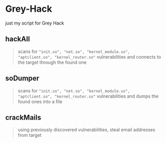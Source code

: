 # Grey-Hack
just my script for Grey Hack

## hackAll
> scans for `"init.so", "net.so", "kernel_module.so", "aptclient.so", "kernel_router.so"` vulnerabilities and connects to the target through the found one

## soDumper
> scans for `"init.so", "net.so", "kernel_module.so", "aptclient.so", "kernel_router.so"` vulnerabilities and dumps the found ones into a file

## crackMails
> using previously discovered vulnerabilities, steal email addresses from target
